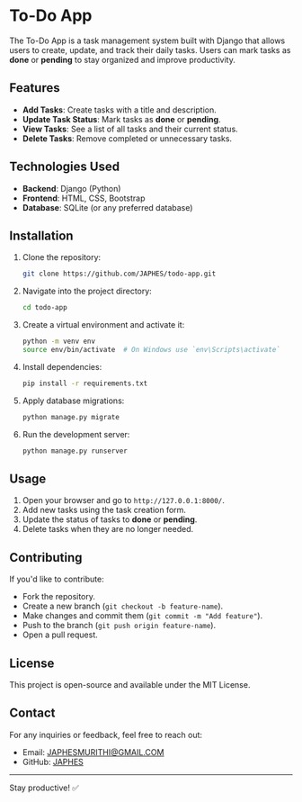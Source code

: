 # To-Do App

The To-Do App is a task management system built with Django that allows users to create, update, and track their daily tasks. Users can mark tasks as **done** or **pending** to stay organized and improve productivity.

## Features
- **Add Tasks**: Create tasks with a title and description.
- **Update Task Status**: Mark tasks as **done** or **pending**.
- **View Tasks**: See a list of all tasks and their current status.
- **Delete Tasks**: Remove completed or unnecessary tasks.

## Technologies Used
- **Backend**: Django (Python)
- **Frontend**: HTML, CSS, Bootstrap
- **Database**: SQLite (or any preferred database)

## Installation
1. Clone the repository:
   ```bash
   git clone https://github.com/JAPHES/todo-app.git
   ```
2. Navigate into the project directory:
   ```bash
   cd todo-app
   ```
3. Create a virtual environment and activate it:
   ```bash
   python -m venv env
   source env/bin/activate  # On Windows use `env\Scripts\activate`
   ```
4. Install dependencies:
   ```bash
   pip install -r requirements.txt
   ```
5. Apply database migrations:
   ```bash
   python manage.py migrate
   ```
6. Run the development server:
   ```bash
   python manage.py runserver
   ```

## Usage
1. Open your browser and go to `http://127.0.0.1:8000/`.
2. Add new tasks using the task creation form.
3. Update the status of tasks to **done** or **pending**.
4. Delete tasks when they are no longer needed.

## Contributing
If you'd like to contribute:
- Fork the repository.
- Create a new branch (`git checkout -b feature-name`).
- Make changes and commit them (`git commit -m "Add feature"`).
- Push to the branch (`git push origin feature-name`).
- Open a pull request.

## License
This project is open-source and available under the MIT License.

## Contact
For any inquiries or feedback, feel free to reach out:
- Email: JAPHESMURITHI@GMAIL.COM 
- GitHub: [JAPHES](https://github.com/JAPHES)

---
Stay productive! ✅

